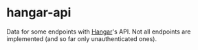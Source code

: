 # hangar-api

Data for some endpoints with [Hangar](https://hangar.papermc.io)'s API. Not all endpoints are implemented (and so far only unauthenticated ones).
